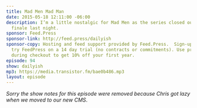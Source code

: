 ```yaml
---
title: Mad Men Mad Man
date: 2015-05-18 12:11:00 -06:00
description: I’m a little nostalgic for Mad Men as the series closed out with a great
  finale last night.
sponsor: Feed.Press
sponsor-link: http://feed.press/dailyish
sponsor-copy: Hosting and feed support provided by Feed.Press.  Sign-up today and
  try FeedPress on a 14 day trial (no contracts or commitments). Use promo code "dailyish"
  during checkout to get 10% off your first year.
episode: 94
show: dailyish
mp3: https://media.transistor.fm/bae0b486.mp3
layout: episode
---
```


<em>Sorry the show notes for this episode were removed because Chris got lazy when we moved to our new CMS</em>.
